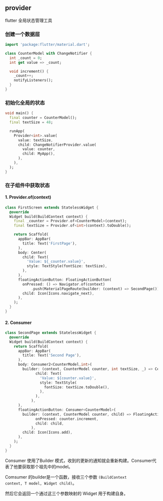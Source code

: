 
## provider

flutter 全局状态管理工具


### 创建一个数据层

```dart
import 'package:flutter/material.dart';

class CounterModel with ChangeNotifier {
  int _count = 0;
  int get value => _count;

  void increment() {
    _count++;
    notifyListeners();
  }
}
```

### 初始化全局的状态

```dart
void main() {
  final counter = CounterModel();
  final textSize = 48;

  runApp(
    Provider<int>.value(
      value: textSize,
      child: ChangeNotifierProvider.value(
        value: counter,
        child: MyApp(),
      ),
    ),
  );
}
```

### 在子组件中获取状态

#### 1. Provider.of(context)

```dart
class FirstScreen extends StatelessWidget {
  @override
  Widget build(BuildContext context) {
    final _counter = Provider.of<CounterModel>(context);
    final textSize = Provider.of<int>(context).toDouble();

    return Scaffold(
      appBar: AppBar(
        title: Text('FirstPage'),
      ),
      body: Center(
        child: Text(
          'Value: ${_counter.value}',
          style: TextStyle(fontSize: textSize),
        ),
      ),
      floatingActionButton: FloatingActionButton(
        onPressed: () => Navigator.of(context)
            .push(MaterialPageRoute(builder: (context) => SecondPage())),
        child: Icon(Icons.navigate_next),
      ),
    );
  }
}
```


#### 2. Consumer

```dart
class SecondPage extends StatelessWidget {
  @override
  Widget build(BuildContext context) {
    return Scaffold(
      appBar: AppBar(
        title: Text('Second Page'),
      ),
      body: Consumer2<CounterModel,int>(
        builder: (context, CounterModel counter, int textSize, _) => Center(
              child: Text(
                'Value: ${counter.value}',
                style: TextStyle(
                  fontSize: textSize.toDouble(),
                ),
              ),
            ),
      ),
      floatingActionButton: Consumer<CounterModel>(
        builder: (context, CounterModel counter, child) => FloatingActionButton(
              onPressed: counter.increment,
              child: child,
            ),
        child: Icon(Icons.add),
      ),
    );
  }
}
```

Consumer 使用了Builder 模式，收到的更新的通知就会重新构建。Consumer<T>代表了他要获取那个祖先中的model。

Comsumer 的builder是一个函数，接收三个参数 <code>(BuildContext context, T model, Widget child)</code>。

然后它会返回一个通过这三个参数映射的 Widget 用于构建自身。





